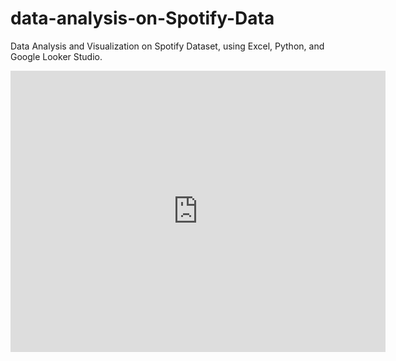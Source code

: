 # data-analysis-on-Spotify-Data
Data Analysis and Visualization on Spotify Dataset, using Excel, Python, and Google Looker Studio.
<iframe width="600" height="450" src="https://lookerstudio.google.com/embed/reporting/56802800-ddba-41ef-946d-567bebd872da/page/RsOWF" frameborder="0" style="border:0" allowfullscreen sandbox="allow-storage-access-by-user-activation allow-scripts allow-same-origin allow-popups allow-popups-to-escape-sandbox"></iframe>
